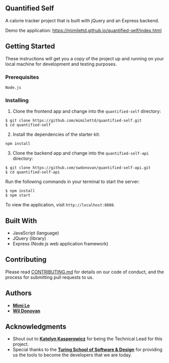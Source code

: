 ## Quantified Self

A calorie tracker project that is built with jQuery and an Express backend. 

Demo the application: <a href="https://mimilettd.github.io/quantified-self/index.html">https://mimilettd.github.io/quantified-self/index.html</a>

## Getting Started

These instructions will get you a copy of the project up and running on your local machine for development and testing purposes.

### Prerequisites

```
Node.js
```

### Installing

1. Clone the frontend app and change into the `quantified-self` directory:

```
$ git clone https://github.com/mimilettd/quantified-self.git
$ cd quantified-self
```

2. Install the dependencies of the starter kit:

```
npm install
```

3. Clone the backend app and change into the `quantified-self-api` directory:

```
$ git clone https://github.com/swdonovan/quantified-self-api.git
$ cd quantified-self-api
```

Run the following commands in your terminal to start the server:

```
$ npm install
$ npm start
```

To view the application, visit `http://localhost:8080`.

## Built With

  * JavaScript (language)
  * JQuery (library)
  * Express (Node.js web application framework)

## Contributing

Please read <a href="https://github.com/mimilettd/quantified-self/blob/master/CONTRIBUTING.md">CONTRIBUTING.md</a> for details on our code of conduct, and the process for submitting pull requests to us.

## Authors

  * <a href="https://github.com/mimilettd"><b>Mimi Le</b></a>
  * <a href="https://github.com/swdonovan"><b>Wil Donovan</b></a>

## Acknowledgments

  * Shout out to <a href="https://github.com/kat3kasper"><b>Katelyn Kasperowicz</b></a> for being the Technical Lead for this project.
  * Special thanks to the <a href="https://www.turing.io/"><b>Turing School of Software & Design</b></a> for providing us the tools to become the developers that we are today. 
